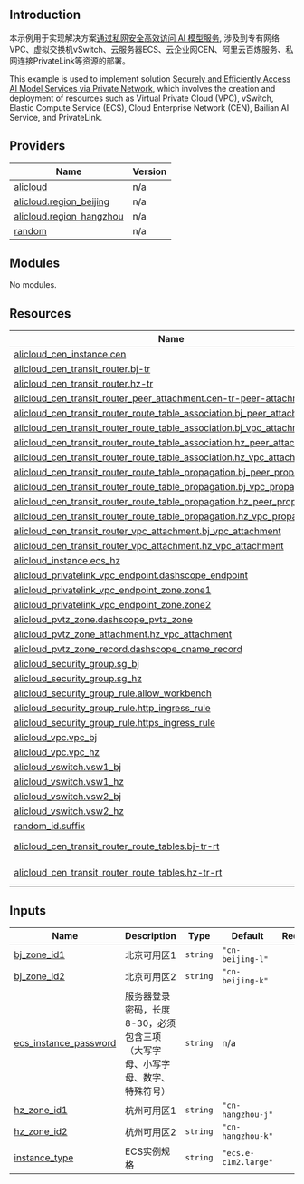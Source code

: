 ## Introduction

<!-- DOCS_DESCRIPTION_CN -->
本示例用于实现解决方案[通过私网安全高效访问 AI 模型服务](https://www.aliyun.com/solution/tech-solution/access-model-services-over-private-networks), 涉及到专有网络VPC、虚拟交换机vSwitch、云服务器ECS、云企业网CEN、阿里云百炼服务、私网连接PrivateLink等资源的部署。
<!-- DOCS_DESCRIPTION_CN -->

<!-- DOCS_DESCRIPTION_EN -->
This example is used to implement solution [Securely and Efficiently Access AI Model Services via Private Network](https://www.aliyun.com/solution/tech-solution/access-model-services-over-private-networks), which involves the creation and deployment of resources such as Virtual Private Cloud (VPC), vSwitch, Elastic Compute Service (ECS), Cloud Enterprise Network (CEN), Bailian AI Service, and PrivateLink.
<!-- DOCS_DESCRIPTION_EN -->


<!-- BEGIN_TF_DOCS -->
## Providers

| Name | Version |
|------|---------|
| <a name="provider_alicloud"></a> [alicloud](#provider\_alicloud) | n/a |
| <a name="provider_alicloud.region_beijing"></a> [alicloud.region\_beijing](#provider\_alicloud.region\_beijing) | n/a |
| <a name="provider_alicloud.region_hangzhou"></a> [alicloud.region\_hangzhou](#provider\_alicloud.region\_hangzhou) | n/a |
| <a name="provider_random"></a> [random](#provider\_random) | n/a |

## Modules

No modules.

## Resources

| Name | Type |
|------|------|
| [alicloud_cen_instance.cen](https://registry.terraform.io/providers/aliyun/alicloud/latest/docs/resources/cen_instance) | resource |
| [alicloud_cen_transit_router.bj-tr](https://registry.terraform.io/providers/aliyun/alicloud/latest/docs/resources/cen_transit_router) | resource |
| [alicloud_cen_transit_router.hz-tr](https://registry.terraform.io/providers/aliyun/alicloud/latest/docs/resources/cen_transit_router) | resource |
| [alicloud_cen_transit_router_peer_attachment.cen-tr-peer-attachment](https://registry.terraform.io/providers/aliyun/alicloud/latest/docs/resources/cen_transit_router_peer_attachment) | resource |
| [alicloud_cen_transit_router_route_table_association.bj_peer_attachment](https://registry.terraform.io/providers/aliyun/alicloud/latest/docs/resources/cen_transit_router_route_table_association) | resource |
| [alicloud_cen_transit_router_route_table_association.bj_vpc_attachment](https://registry.terraform.io/providers/aliyun/alicloud/latest/docs/resources/cen_transit_router_route_table_association) | resource |
| [alicloud_cen_transit_router_route_table_association.hz_peer_attachment](https://registry.terraform.io/providers/aliyun/alicloud/latest/docs/resources/cen_transit_router_route_table_association) | resource |
| [alicloud_cen_transit_router_route_table_association.hz_vpc_attachment](https://registry.terraform.io/providers/aliyun/alicloud/latest/docs/resources/cen_transit_router_route_table_association) | resource |
| [alicloud_cen_transit_router_route_table_propagation.bj_peer_propagation](https://registry.terraform.io/providers/aliyun/alicloud/latest/docs/resources/cen_transit_router_route_table_propagation) | resource |
| [alicloud_cen_transit_router_route_table_propagation.bj_vpc_propagation](https://registry.terraform.io/providers/aliyun/alicloud/latest/docs/resources/cen_transit_router_route_table_propagation) | resource |
| [alicloud_cen_transit_router_route_table_propagation.hz_peer_propagation](https://registry.terraform.io/providers/aliyun/alicloud/latest/docs/resources/cen_transit_router_route_table_propagation) | resource |
| [alicloud_cen_transit_router_route_table_propagation.hz_vpc_propagation](https://registry.terraform.io/providers/aliyun/alicloud/latest/docs/resources/cen_transit_router_route_table_propagation) | resource |
| [alicloud_cen_transit_router_vpc_attachment.bj_vpc_attachment](https://registry.terraform.io/providers/aliyun/alicloud/latest/docs/resources/cen_transit_router_vpc_attachment) | resource |
| [alicloud_cen_transit_router_vpc_attachment.hz_vpc_attachment](https://registry.terraform.io/providers/aliyun/alicloud/latest/docs/resources/cen_transit_router_vpc_attachment) | resource |
| [alicloud_instance.ecs_hz](https://registry.terraform.io/providers/aliyun/alicloud/latest/docs/resources/instance) | resource |
| [alicloud_privatelink_vpc_endpoint.dashscope_endpoint](https://registry.terraform.io/providers/aliyun/alicloud/latest/docs/resources/privatelink_vpc_endpoint) | resource |
| [alicloud_privatelink_vpc_endpoint_zone.zone1](https://registry.terraform.io/providers/aliyun/alicloud/latest/docs/resources/privatelink_vpc_endpoint_zone) | resource |
| [alicloud_privatelink_vpc_endpoint_zone.zone2](https://registry.terraform.io/providers/aliyun/alicloud/latest/docs/resources/privatelink_vpc_endpoint_zone) | resource |
| [alicloud_pvtz_zone.dashscope_pvtz_zone](https://registry.terraform.io/providers/aliyun/alicloud/latest/docs/resources/pvtz_zone) | resource |
| [alicloud_pvtz_zone_attachment.hz_vpc_attachment](https://registry.terraform.io/providers/aliyun/alicloud/latest/docs/resources/pvtz_zone_attachment) | resource |
| [alicloud_pvtz_zone_record.dashscope_cname_record](https://registry.terraform.io/providers/aliyun/alicloud/latest/docs/resources/pvtz_zone_record) | resource |
| [alicloud_security_group.sg_bj](https://registry.terraform.io/providers/aliyun/alicloud/latest/docs/resources/security_group) | resource |
| [alicloud_security_group.sg_hz](https://registry.terraform.io/providers/aliyun/alicloud/latest/docs/resources/security_group) | resource |
| [alicloud_security_group_rule.allow_workbench](https://registry.terraform.io/providers/aliyun/alicloud/latest/docs/resources/security_group_rule) | resource |
| [alicloud_security_group_rule.http_ingress_rule](https://registry.terraform.io/providers/aliyun/alicloud/latest/docs/resources/security_group_rule) | resource |
| [alicloud_security_group_rule.https_ingress_rule](https://registry.terraform.io/providers/aliyun/alicloud/latest/docs/resources/security_group_rule) | resource |
| [alicloud_vpc.vpc_bj](https://registry.terraform.io/providers/aliyun/alicloud/latest/docs/resources/vpc) | resource |
| [alicloud_vpc.vpc_hz](https://registry.terraform.io/providers/aliyun/alicloud/latest/docs/resources/vpc) | resource |
| [alicloud_vswitch.vsw1_bj](https://registry.terraform.io/providers/aliyun/alicloud/latest/docs/resources/vswitch) | resource |
| [alicloud_vswitch.vsw1_hz](https://registry.terraform.io/providers/aliyun/alicloud/latest/docs/resources/vswitch) | resource |
| [alicloud_vswitch.vsw2_bj](https://registry.terraform.io/providers/aliyun/alicloud/latest/docs/resources/vswitch) | resource |
| [alicloud_vswitch.vsw2_hz](https://registry.terraform.io/providers/aliyun/alicloud/latest/docs/resources/vswitch) | resource |
| [random_id.suffix](https://registry.terraform.io/providers/hashicorp/random/latest/docs/resources/id) | resource |
| [alicloud_cen_transit_router_route_tables.bj-tr-rt](https://registry.terraform.io/providers/aliyun/alicloud/latest/docs/data-sources/cen_transit_router_route_tables) | data source |
| [alicloud_cen_transit_router_route_tables.hz-tr-rt](https://registry.terraform.io/providers/aliyun/alicloud/latest/docs/data-sources/cen_transit_router_route_tables) | data source |

## Inputs

| Name | Description | Type | Default | Required |
|------|-------------|------|---------|:--------:|
| <a name="input_bj_zone_id1"></a> [bj\_zone\_id1](#input\_bj\_zone\_id1) | 北京可用区1 | `string` | `"cn-beijing-l"` | no |
| <a name="input_bj_zone_id2"></a> [bj\_zone\_id2](#input\_bj\_zone\_id2) | 北京可用区2 | `string` | `"cn-beijing-k"` | no |
| <a name="input_ecs_instance_password"></a> [ecs\_instance\_password](#input\_ecs\_instance\_password) | 服务器登录密码，长度8-30，必须包含三项（大写字母、小写字母、数字、特殊符号） | `string` | n/a | yes |
| <a name="input_hz_zone_id1"></a> [hz\_zone\_id1](#input\_hz\_zone\_id1) | 杭州可用区1 | `string` | `"cn-hangzhou-j"` | no |
| <a name="input_hz_zone_id2"></a> [hz\_zone\_id2](#input\_hz\_zone\_id2) | 杭州可用区2 | `string` | `"cn-hangzhou-k"` | no |
| <a name="input_instance_type"></a> [instance\_type](#input\_instance\_type) | ECS实例规格 | `string` | `"ecs.e-c1m2.large"` | no |
<!-- END_TF_DOCS -->